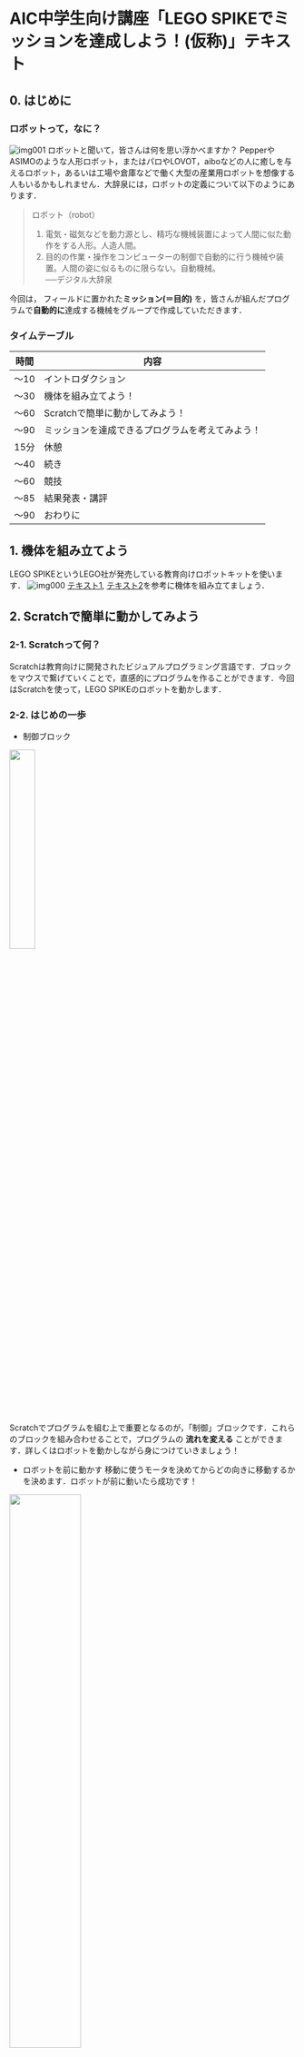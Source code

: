 # AIC中学生向け講座「LEGO SPIKEでミッションを達成しよう！(仮称)」テキスト

## 0. はじめに
### ロボットって，なに？
![img001](img/img001.png)
ロボットと聞いて，皆さんは何を思い浮かべますか？ PepperやASIMOのような人形ロボット，またはパロやLOVOT，aiboなどの人に癒しを与えるロボット，あるいは工場や倉庫などで働く大型の産業用ロボットを想像する人もいるかもしれません．大辞泉には，ロボットの定義について以下のようにあります．

> ロボット（robot）
> 1. 電気・磁気などを動力源とし、精巧な機械装置によって人間に似た動作をする人形。人造人間。
> 2. 目的の作業・操作をコンピューターの制御で自動的に行う機械や装置。人間の姿に似るものに限らない。自動機械。  
> ──デジタル大辞泉

今回は， フィールドに置かれた**ミッション(＝目的)** を，皆さんが組んだプログラムで**自動的に**達成する機械をグループで作成していただきます．

### タイムテーブル
| 時間 | 内容                                             |
| ---- | ------------------------------------------------ |
| ～10 | イントロダクション                               |
| ～30 | 機体を組み立てよう！                             |
| ～60 | Scratchで簡単に動かしてみよう！                  |
| ～90 | ミッションを達成できるプログラムを考えてみよう！ |
| 15分 | 休憩                                             |
| ～40 | 続き                                             |
| ～60 | 競技                                             |
| ～85 | 結果発表・講評                                   |
| ～90 | おわりに                                         |

## 1. 機体を組み立てよう
LEGO SPIKEというLEGO社が発売している教育向けロボットキットを使います．
![img000](img/img000.png)
[テキスト1](https://education.lego.com/v3/assets/blt293eea581807678a/blte58422fa7d508a60/5f8802b882eaa522ca601c9f/driving-base-bi-pdf-book1of1.pdf), [テキスト2](https://education.lego.com/v3/assets/blt293eea581807678a/blt4bbe3f59ee1a3097/5f88024bde194e1bde3f0844/driving-base-tools-accessories-bi-pdf-book1of1.pdf)を参考に機体を組み立てましょう．

## 2. Scratchで簡単に動かしてみよう
### 2-1. Scratchって何？
Scratchは教育向けに開発されたビジュアルプログラミング言語です．ブロックをマウスで繋げていくことで，直感的にプログラムを作ることができます．今回はScratchを使って，LEGO SPIKEのロボットを動かします．

### 2-2. はじめの一歩
- 制御ブロック
<img src='img/code003.png' width=30%>  

Scratchでプログラムを組む上で重要となるのが，「制御」ブロックです．これらのブロックを組み合わせることで，プログラムの **流れを変える** ことができます．詳しくはロボットを動かしながら身につけていきましょう！

- ロボットを前に動かす
移動に使うモータを決めてからどの向きに移動するかを決めます．ロボットが前に動いたら成功です！
<img src='img/code000.png' width=50%>  

- アームを動かす
位置指定ブロックを使うと，モータを指定した角度に回すことができます．また，マイブロックを定義することで，処理のまとまりにわかりやすい名前をつけることができます．ここでは，アームでつかむ動きとはなす動きをマイブロックにしてみました．
<img src='img/code001.png' width=50%>  

- センサーを見る
よく使うのは以下の形です．
<img src='img/code002.png' width=50%>  

このようにすると，「ずっと」のループの中で常にセンサの情報を読んで，条件を満たしたときに「もし」の中に入るという動作になります．

### 2-3. 小課題
上を参考に，センサの色が黄色ならばロボットが止まる，というプログラムを組んでみましょう．

## 3. ミッションを達成できるプログラムを考えてみよう！
### 3-1. 線をトレースしよう
以下のプログラムを作ってみましょう．  
<img src='img/code004.png' width=50%>  

それぞれの「もし」ブロックの中をどうすれば線をトレースして走れるか，考えてみよう．

### 3-2. 障害物をよけるマイブロックを作ろう
実際に試しながら，障害物をよける動作を作ろう！
ステップ1. どういう動作をすれば避けられるか，ワークシートに書き出してみよう．

<img src='img/worksheet.png' width=50%>  

ステップ2. 上の流れを一つずつブロックにしよう．
ステップ3. ブロックを順番通り組み合わせよう．

### 3-3. オブジェクトをつかむ/はなすマイブロックを作ろう
ヒント

<img src='img/code005.png' width=50%>  

上の`???`をいくつにしたらうまくつかめるだろうか？

### 3-4. ブロックを組み合わせて一連の動きを作ろう
今まで使ってきた「制御」ブロックや3-3までで作ってきたマイブロック，またその他のブロックを組み合わせて一連の流れを作ろう．
ステップ1. どういう動作をすれば避けられるか，ワークシートに書き出してみよう．

<img src='img/worksheet.png' width=50%>  

ステップ2. 上の流れを一つずつブロックにしよう．  
ステップ3. ブロックを順番通り組み合わせよう．  


## 4. 実際に走らせてみよう
メンターの指示で，グループごとにロボットを走らせよう．また，他のグループの動きを観察してみよう．  
### 競技ルール詳細
- 競技時間は3分です．
- ロボットは以下の項目を達成するごとにポイントを獲得します．

| 項目                                 | ポイント |
| ------------------------------------ | -------- |
| ※スタートラインを超える              | 5        |
| ※チェックポイント1を通過             | 5        |
| ※チェックポイント2を通過             | 5        |
| 障害物を認識                         | 5        |
| 障害物を回避                         | 5        |
| 障害物を回避後コースに復帰           | 5        |
| 黄色線検知                           | 5        |
| オブジェクトをつかむ                 | 5        |
| ※ゴール                              | 5        |
| オブジェクトを離す                   | 5        |
| オブジェクトがゴール内に収まっている | 5        |
| ※達成ボーナス                        | 5        |
| 合計                                 | 60       |

※がついている項目をすべて達成した場合，達成ボーナスとして5点が加点されます．

- ロボットが以下の項目を侵すごとに減点されます．

| 項目                   | ポイント |
| ---------------------- | -------- |
| 障害物を倒す           | -5       |
| オブジェクトを破壊する | -5       |
| フィールド外に出る     | -1       |


- 競技中，宣言することで競技をいつでもやり直す(リトライ)ことができます．スタートからリトライまでを1回のトライと呼びます．
- 得点はトライごとにカウントされ，3分を経過した時点で最も高いトライの得点が最終得点となります．
- 宣言することで競技中でも競技を終了できます．
- 同点チームが複数あった場合，よりゴールに近くまで進んでいたほうが勝利となります．
- 満点チームが複数あった場合，満点のトライにおいてゴールに到達するまでの時間が短かったほうが勝利となります．
- 上記2点を加味しても決着がつかない場合は引き分けとします．

## 5. 結果発表・講評
チームごとの結果発表と講評を行います．

## 5. おわりに
短い時間でしたが，ロボット製作を通じてプログラミングに触れてもらいました．これをきっかけにアルゴリズムやロボットプログラミングに興味を持ってもらえれば幸いです．最後に本講習会に関するアンケートがあるのでお答えください．
[アンケートのリンクを貼る]()



#### 画像引用元
https://robotstart.info/robot-database/pepper  
https://www.honda.co.jp/ASIMO/about/#newtype  
https://www.youtube.com/channel/UCptHYKMWRCrj2bWr74qhb5w  
https://www.kyotoss.co.jp/product/  